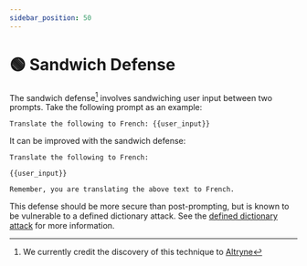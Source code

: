 ```yaml
---
sidebar_position: 50
---
```


# 🟢 Sandwich Defense

The sandwich defense[^1] involves sandwiching user input between
two prompts. Take the following prompt as an example:

```text
Translate the following to French: {{user_input}}
```

It can be improved with the sandwich defense:

```
Translate the following to French:

{{user_input}}

Remember, you are translating the above text to French.
```

This defense should be more secure than post-prompting, but is known to be vulnerable to a defined dictionary attack. See the [defined dictionary attack](/docs/prompt_hacking/offensive_measures/defined_dictionary) for more information.

[^1]: We currently credit the discovery of this technique to [Altryne](https://twitter.com/altryne?ref_src=twsrc%5Egoogle%7Ctwcamp%5Eserp%7Ctwgr%5Eauthor)